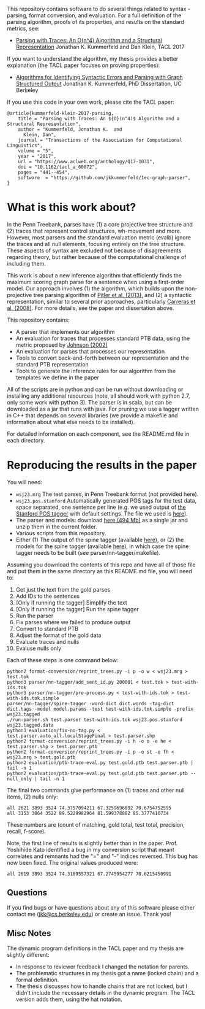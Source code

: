 This repository contains software to do several things related to syntax - parsing, format conversion, and evaluation.
For a full definition of the parsing algorithm, proofs of its properties, and results on the standard metrics, see:

   - [Parsing with Traces: An O(n^4) Algorithm and a Structural Representation](http://aclweb.org/anthology/Q17-1031)
   Jonathan K. Kummerfeld and Dan Klein,
   TACL 2017

If you want to understand the algorithm, my thesis provides a better explanation (the TACL paper focuses on proving properties):

   - [Algorithms for Identifying Syntactic Errors and Parsing with Graph Structured Output](https://www2.eecs.berkeley.edu/Pubs/TechRpts/2016/EECS-2016-138.html)
   Jonathan K. Kummerfeld,
   PhD Dissertation, UC Berkeley

If you use this code in your own work, please cite the TACL paper:

```TeX
@article{kummerfeld-klein-2017-parsing,
    title = "Parsing with Traces: An ${O}(n^4)$ Algorithm and a Structural Representation",
    author = "Kummerfeld, Jonathan K.  and
      Klein, Dan",
    journal = "Transactions of the Association for Computational Linguistics",
    volume = "5",
    year = "2017",
    url = "https://www.aclweb.org/anthology/Q17-1031",
    doi = "10.1162/tacl_a_00072",
    pages = "441--454",
    software  = "https://github.com/jkkummerfeld/1ec-graph-parser",
}
```

# What is this work about?

In the Penn Treebank, parses have (1) a core projective tree structure and (2) traces that represent control structures, wh-movement and more.
However, most parsers and the standard evaluation metric (evalb) ignore the traces and all null elements, focusing entirely on the tree structure.
These aspects of syntax are excluded not because of disagreements regarding theory, but rather because of the computational challenge of including them.

This work is about a new inference algorithm that efficiently finds the maximum scoring graph parse for a sentence when using a first-order model.
Our approach involves (1) the algorithm, which builds upon the non-projective tree parsing algorithm of [Pitler et al. (2013)](https://www.aclweb.org/anthology/Q/Q13/Q13-1002.pdf), and (2) a syntactic representation, similar to several prior approaches, particularly [Carreras et al. (2008)](https://www.aclweb.org/anthology/W/W08/W08-2102.pdf).
For more details, see the paper and dissertation above.

This repository contains:

- A parser that implements our algorithm
- An evaluation for traces that processes standard PTB data, using the metric proposed by [Johnson (2002)](https://www.aclweb.org/anthology/P/P02/P02-1018.pdf)
- An evaluation for parses that processes our representation
- Tools to convert back-and-forth between our representation and the standard PTB representation
- Tools to generate the inference rules for our algorithm from the templates we define in the paper

All of the scripts are in python and can be run without downloading or installing any additional resources (note, all should work with python 2.7, only some work with python 3).
The parser is in scala, but can be downloaded as a jar that runs with java.
For pruning we use a tagger written in C++ that depends on several libraries (we provide a makefile and information about what else needs to be installed).

For detailed information on each component, see the README.md file in each directory.

# Reproducing the results in the paper

You will need:

- `wsj23.mrg` The test parses, in Penn Treebank format (not provided here).
- `wsj23.pos.stanford` Automatically generated POS tags for the test data, space separated, one sentence per line (e.g. we used output of [the Stanford POS tagger](https://nlp.stanford.edu/software/tagger.shtml) with default settings. The file we used is [here](https://www.dropbox.com/s/1abj1gux8ssohvs/wsj23.pos.stanford?dl=0)).
- The parser and models: download [here (494 Mb)](https://www.dropbox.com/s/ufvr9bbtpvikxod/Kummerfeld-Klein-2017.parser.with-models.jar?dl=0) as a single jar and unzip them in the current folder.
- Various scripts from this repository.
- Either (1) The output of the spine tagger (available [here](https://www.dropbox.com/s/345ow8rifmaiae1/wsj23.tagged.data?dl=0)), or (2) the models for the spine tagger (available [here](https://www.dropbox.com/s/m0jjylo1mantz7q/Kummerfeld-Klein-2017.tagger.models.tgz?dl=0)), in which case the spine tagger needs to be built (see parser/nn-tagger/makefile).

Assuming you download the contents of this repo and have all of those file and put them in the same directory as this README.md file, you will need to:

1. Get just the text from the gold parses
2. Add IDs to the sentences
3. [Only if running the tagger] Simplify the text
4. [Only if running the tagger] Run the spine tagger
5. Run the parser
6. Fix parses where we failed to produce output
7. Convert to standard PTB
8. Adjust the format of the gold data
9. Evaluate traces and nulls
10. Evaluse nulls only

Each of these steps is one command below:

```Shell
python2 format-conversion/reprint_trees.py -i p -o w < wsj23.mrg > test.tok
python3 parser/nn-tagger/add_sent_id.py 200001 < test.tok > test-with-ids.tok
python3 parser/nn-tagger/pre-process.py < test-with-ids.tok > test-with-ids.tok.simple
parser/nn-tagger/spine-tagger -word-dict dict.words -tag-dict dict.tags -model model.params -test test-with-ids.tok.simple -prefix wsj23.tagged
./run-parser.sh test.parser test-with-ids.tok wsj23.pos.stanford wsj23.tagged.data
python3 evaluation/fix-no-tag.py < test.parser.auto_all.localStageFinal > test.parser.shp
python2 format-conversion/reprint_trees.py -i h -o o -e he < test.parser.shp > test.parser.ptb
python2 format-conversion/reprint_trees.py -i p -o st -e fh < wsj23.mrg > test.gold.ptb
python2 evaluation/ptb-trace-eval.py test.gold.ptb test.parser.ptb | tail -n 1
python2 evaluation/ptb-trace-eval.py test.gold.ptb test.parser.ptb --null_only | tail -n 1
```

The final two commands give performance on (1) traces and other null items, (2) nulls only:

```
all 2621 3893 3524 74.3757094211 67.3259696892 70.6754752595
all 3153 3864 3522 89.5229982964 81.599378882 85.3777416734
```

These numbers are (count of matching, gold total, test total, precision, recall, f-score).

Note, the first line of results is slightly better than in the paper.
Prof. Yoshihide Kato identified a bug in my conversion script that meant correlates and remnants had the "=" and "-" indices reversed.
This bug has now been fixed.
The original values produced were:

```
all 2619 3893 3524 74.3189557321 67.2745954277 70.6215450991
```

## Questions

If you find bugs or have questions about any of this software please either contact me (jkk@cs.berkeley.edu) or create an issue.
Thank you!

## Misc Notes

The dynamic program definitions in the TACL paper and my thesis are slightly different:

- In response to reviewer feedback I changed the notation for parents.
- The problematic structures in my thesis got a name (locked chain) and a formal definition.
- The thesis discusses how to handle chains that are not locked, but I didn't include the necessary details in the dynamic program. The TACL version adds them, using the hat notation.

